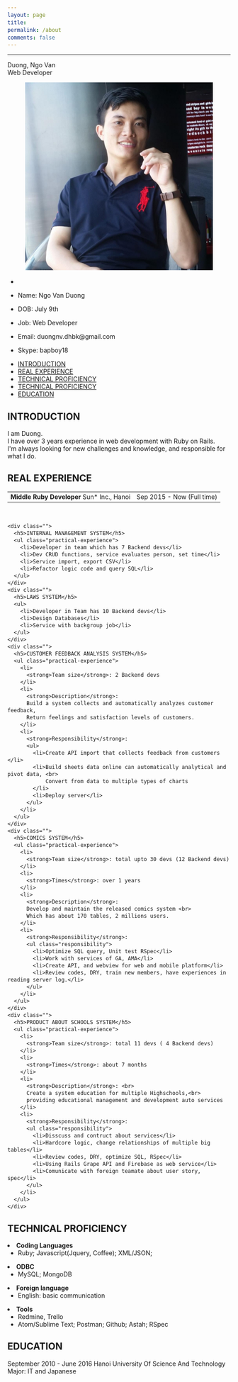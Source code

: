 ```yaml
---
layout: page
title:
permalink: /about
comments: false
---
```


<link href="{{ site.baseurl }}/assets/css/about.css" rel="stylesheet">

<div class="row justify-content-between">
<hr>
<div class="col-lg-3 col-md-4 col-sm-12 order-md-12">
  <div class="sticky-top sticky-top-20">
    <div class="profile">
      <div class="profile-name">
        <span class="name">Duong, Ngo Van</span><br>
        <span class="job">Web Developer</span>
      </div>
      <figure class="profile-image">
         <img src="assets/images/About/profile.jpg" alt="Duong's profile">
      </figure>
      <ul class="profile-information">
          <li></li>
          <li><p><i class="fas fa-paw"></i> <span>Name:</span> Ngo Van Duong</p></li>
          <li><p><i class="fas fa-paw"></i> <span>DOB:</span> July 9th </p></li>
          <li><p><i class="fas fa-paw"></i> <span>Job:</span> Web Developer</p></li>
          <li><p><i class="fas fa-paw"></i> <span>Email:</span> duongnv.dhbk@gmail.com</p></li>
          <li><p><i class="fas fa-paw"></i> <span>Skype:</span> bapboy18</p></li>
      </ul>
    </div>
  </div>
</div>

<div class="col-lg-9 col-md-8 col-sm-12 order-md-1 pr-3">
  <div class="reference-box">
    <ul>
      <li>
        <a class="reference-link" href="#introduction">INTRODUCTION</a>
      </li>
      <li>
        <a class="reference-link" href="#experience">REAL EXPERIENCE</a>
      </li>
      <li>
        <a class="reference-link" href="#conclusion">TECHNICAL PROFICIENCY</a>
      </li>
      <li>
        <a class="reference-link" href="#technical-proficiency">TECHNICAL PROFICIENCY</a>
      </li>
      <li>
        <a class="reference-link" href="#education">EDUCATION</a>
      </li>
    </ul>
  </div>

  <div class="introduction">
    <h2 id="introduction">INTRODUCTION</h2>
    <p>
      I am Duong. <br>
      I have over 3 years experience in web development with Ruby on Rails. <br>
      I'm always looking for new challenges and knowledge, and responsible for what I do.
    </p>
  </div>

  <div class="experience">
    <h2 id="experience">REAL EXPERIENCE</h2>
    <table class="exp-title">
      <tbody>
        <tr>
          <td><strong>Middle Ruby Developer</strong> Sun* Inc., Hanoi</td>
          <td>Sep 2015 - Now (Full time)</td>
        </tr>
      </tbody>
    </table><br>

    <div class="">
      <h5>INTERNAL MANAGEMENT SYSTEM</h5>
      <ul class="practical-experience">
        <li>Developer in team which has 7 Backend devs</li>
        <li>Dev CRUD functions, service evaluates person, set time</li>
        <li>Service import, export CSV</li>
        <li>Refactor logic code and query SQL</li>
      </ul>
    </div>
    <div class="">
      <h5>LAWS SYSTEM</h5>
      <ul>
        <li>Developer in Team has 10 Backend devs</li>
        <li>Design Databases</li>
        <li>Service with backgroup job</li>
      </ul>
    </div>
    <div class="">
      <h5>CUSTOMER FEEDBACK ANALYSIS SYSTEM</h5>
      <ul class="practical-experience">
        <li>
          <strong>Team size</strong>: 2 Backend devs
        </li>
        <li>
          <strong>Description</strong>:
          Build a system collects and automatically analyzes customer feedback,
          Return feelings and satisfaction levels of customers.
        </li>
        <li>
          <strong>Responsibility</strong>:
          <ul>
            <li>Create API import that collects feedback from customers </li>
            <li>Build sheets data online can automatically analytical and pivot data, <br>
                Convert from data to multiple types of charts
            </li>
            <li>Deploy server</li>
          </ul>
        </li>
      </ul>
    </div>
    <div class="">
      <h5>COMICS SYSTEM</h5>
      <ul class="practical-experience">
        <li>
          <strong>Team size</strong>: total upto 30 devs (12 Backend devs)
        </li>
        <li>
          <strong>Times</strong>: over 1 years
        </li>
        <li>
          <strong>Description</strong>:
          Develop and maintain the released comics system <br>
          Which has about 170 tables, 2 millions users.
        </li>
        <li>
          <strong>Responsibility</strong>:
          <ul class="responsibility">
            <li>Optimize SQL query, Unit test RSpec</li>
            <li>Work with services of GA, AMA</li>
            <li>Create API, and webview for web and mobile platform</li>
            <li>Review codes, DRY, train new members, have experiences in reading server log.</li>
          </ul>
        </li>
      </ul>
    </div>
    <div class="">
      <h5>PRODUCT ABOUT SCHOOLS SYSTEM</h5>
      <ul class="practical-experience">
        <li>
          <strong>Team size</strong>: total 11 devs ( 4 Backend devs)
        </li>
        <li>
          <strong>Times</strong>: about 7 months
        </li>
        <li>
          <strong>Description</strong>: <br>
          Create a system education for multiple Highschools,<br>
          providing educational management and development auto services
        </li>
        <li>
          <strong>Responsibility</strong>:
          <ul class="responsibility">
            <li>Disscuss and contruct about services</li>
            <li>Hardcore logic, change relationships of multiple big tables</li>
            <li>Review codes, DRY, optimize SQL, RSpec</li>
            <li>Using Rails Grape API and Firebase as web service</li>
            <li>Comunicate with foreign teamate about user story, spec</li>
          </ul>
        </li>
      </ul>
    </div>
  </div>

  <div class="technical">
    <h2 id="technical-proficiency"> TECHNICAL PROFICIENCY</h2>
    <li>
      <strong>Coding Languages</strong><br>
      <ul>
        <li>Ruby; Javascript(Jquery, Coffee); XML/JSON;</li>
      </ul>
    </li>
    <li>
      <strong>ODBC</strong><br>
      <ul>
        <li>
          MySQL; MongoDB
        </li>
      </ul>
    </li>
    <li>
      <strong>Foreign language</strong> <br>
      <ul>
        <li>
          English: basic communication <br>
        </li>
      </ul>
    </li>
    <li>
      <strong>Tools</strong>
      <ul>
        <li>
          Redmine, Trello
        </li>
        <li>
          Atom/Sublime Text; Postman; Github; Astah; RSpec
        </li>
      </ul>
    </li>
  </div>

  <div class="education">
    <h2 id="education">EDUCATION</h2>
    September 2010 - June 2016 Hanoi University Of Science And Technology<br>
    Major: IT and Japanese<br>
  </div>
</div>
</div>
